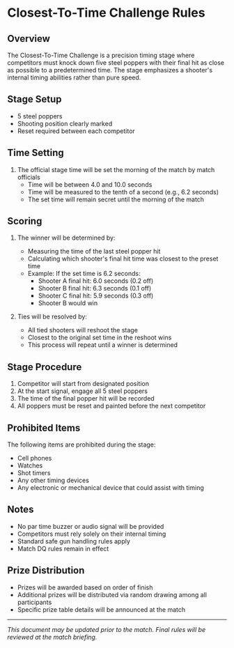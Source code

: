 # Closest-To-Time Challenge Rules

## Overview
The Closest-To-Time Challenge is a precision timing stage where competitors must knock down five steel poppers with their final hit as close as possible to a predetermined time. The stage emphasizes a shooter's internal timing abilities rather than pure speed.

## Stage Setup
* 5 steel poppers
* Shooting position clearly marked
* Reset required between each competitor

## Time Setting
1. The official stage time will be set the morning of the match by match officials
    * Time will be between 4.0 and 10.0 seconds
    * Time will be measured to the tenth of a second (e.g., 6.2 seconds)
    * The set time will remain secret until the morning of the match

## Scoring
1. The winner will be determined by:
    * Measuring the time of the last steel popper hit
    * Calculating which shooter's final hit time was closest to the preset time
    * Example: If the set time is 6.2 seconds:
        * Shooter A final hit: 6.0 seconds (0.2 off)
        * Shooter B final hit: 6.3 seconds (0.1 off)
        * Shooter C final hit: 5.9 seconds (0.3 off)
        * Shooter B would win

2. Ties will be resolved by:
    * All tied shooters will reshoot the stage
    * Closest to the original set time in the reshoot wins
    * This process will repeat until a winner is determined

## Stage Procedure
1. Competitor will start from designated position
2. At the start signal, engage all 5 steel poppers
3. The time of the final popper hit will be recorded
4. All poppers must be reset and painted before the next competitor

## Prohibited Items
The following items are prohibited during the stage:
* Cell phones
* Watches
* Shot timers
* Any other timing devices
* Any electronic or mechanical device that could assist with timing

## Notes
* No par time buzzer or audio signal will be provided
* Competitors must rely solely on their internal timing
* Standard safe gun handling rules apply
* Match DQ rules remain in effect

## Prize Distribution
* Prizes will be awarded based on order of finish
* Additional prizes will be distributed via random drawing among all participants
* Specific prize table details will be announced at the match

---

*This document may be updated prior to the match. Final rules will be reviewed at the match briefing.*